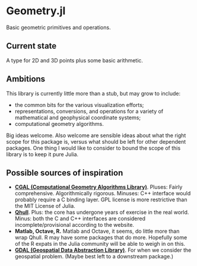 Geometry.jl
===========

Basic geometric primitives and operations.


Current state
-------------

A type for 2D and 3D points plus some basic arithmetic.


Ambitions
---------

This library is currently little more than a stub, but may grow to include:

* the common bits for the various visualization efforts;
* representations, conversions, and operations for a variety of mathematical
and geophysical coordinate systems;
* computational geometry algorithms.

Big ideas welcome. 
Also welcome are sensible ideas about what the right scope for this
package is, versus what should be left for other dependent packages.
One thing I would like to consider to bound the scope of this library 
is to keep it pure Julia.


Possible sources of inspiration
-------------------------------

* [__CGAL (Computational Geometry Algorithms Library)__](http://www.cgal.org).
Pluses: 
Fairly comprehensive. 
Algorithmically rigorous.
Minuses: 
C++ interface would probably require a C binding layer.
GPL license is more restrictive than the MIT License of Julia.
* [__Qhull__](http://www.qhull.org). 
Plus: the core has undergone years of exercise in the real world.
Minus: both the C and C++ interfaces are considered incomplete/provisional 
according to the website.
* __Matlab, Octave, R.__ Matlab and Octave, it seems, do little more than
wrap Qhull. R may have some packages that do more. Hopefully some of the
R expats in the Julia community will be able to weigh in on this.
* [__GDAL (Geospatial Data Abstraction Library)__](http://www.osgeo.org/gdal_ogr). 
For when we consider the geospatial problem. 
(Maybe best left to a downstream package.)



